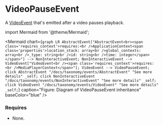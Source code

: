 # VideoPauseEvent

A [VideoEvent](/docs/taxonomy/events/VideoEvent) that's emitted after a video pauses playback.

import Mermaid from '@theme/Mermaid';

<Mermaid chart={`
	graph LR
    AbstractEvent["AbstractEvent<br><span class='requires_context'>requires:<br />ApplicationContext<span class='properties'>location_stack: array<br />global_contexts: array<br />_type: string<br />id: string<br />time: integer</span></span>"] --> NonInteractiveEvent;
    NonInteractiveEvent --> VideoEvent["VideoEvent<br /><span class='requires_context'>requires:<br />MediaPlayerContext</span>"];
    VideoEvent --> VideoPauseEvent;
    click AbstractEvent "/docs/taxonomy/events/AbstractEvent" "See more details" _self;
    click NonInteractiveEvent "/docs/taxonomy/events/NonInteractiveEvent" "See more details" _self;
    click VideoEvent "/docs/taxonomy/events/VideoEvent" "See more details" _self;
`} caption="Figure: Diagram of VideoPauseEvent inheritance" baseColor="blue" />

### Requires
- None.